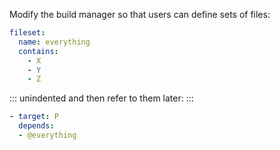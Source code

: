 Modify the build manager so that users can define sets of files:

```yml
fileset:
  name: everything
  contains:
    - X
    - Y
    - Z
```

::: unindented
and then refer to them later:
:::

```yml
- target: P
  depends:
  - @everything
```
